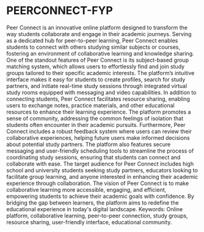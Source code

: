 # PEERCONNECT-FYP


Peer Connect is an innovative online platform designed to transform the way students collaborate and engage in their academic journeys. Serving as a dedicated hub for peer-to-peer learning, Peer Connect enables students to connect with others studying similar subjects or courses, fostering an environment of collaborative learning and knowledge sharing.
One of the standout features of Peer Connect is its subject-based group matching system, which allows users to effortlessly find and join study groups tailored to their specific academic interests. The platform’s intuitive interface makes it easy for students to create profiles, search for study partners, and initiate real-time study sessions through integrated virtual study rooms equipped with messaging and video capabilities.
In addition to connecting students, Peer Connect facilitates resource sharing, enabling users to exchange notes, practice materials, and other educational resources to enhance their learning experience. The platform promotes a sense of community, addressing the common feelings of isolation that students often encounter in their academic pursuits.
Furthermore, Peer Connect includes a robust feedback system where users can review their collaborative experiences, helping future users make informed decisions about potential study partners. The platform also features secure messaging and user-friendly scheduling tools to streamline the process of coordinating study sessions, ensuring that students can connect and collaborate with ease.
The target audience for Peer Connect includes high school and university students seeking study partners, educators looking to facilitate group learning, and anyone interested in enhancing their academic experience through collaboration. The vision of Peer Connect is to make collaborative learning more accessible, engaging, and efficient, empowering students to achieve their academic goals with confidence. By bridging the gap between learners, the platform aims to redefine the educational experience in today's digital landscape.
Keywords: Online platform, collaborative learning, peer-to-peer connection, study groups, resource sharing, user-friendly interface, educational community.
